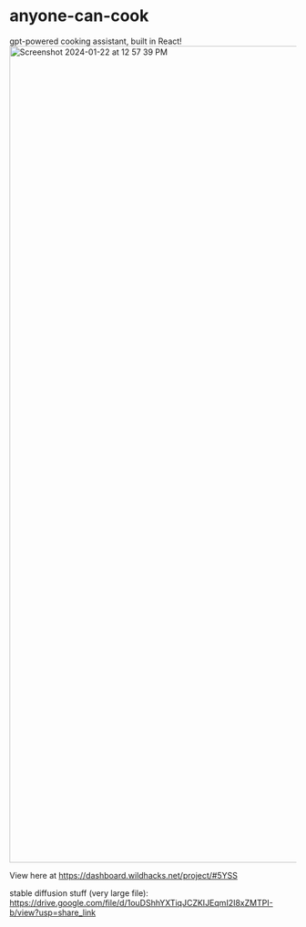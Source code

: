 # anyone-can-cook
gpt-powered cooking assistant, built in React!
<img width="1432" alt="Screenshot 2024-01-22 at 12 57 39 PM" src="https://github.com/anthonyxie/anyone-can-cook/assets/26665918/6102988f-8f33-4e63-8923-9bbd55354fd5">


View here at https://dashboard.wildhacks.net/project/#5YSS

stable diffusion stuff (very large file): https://drive.google.com/file/d/1ouDShhYXTiqJCZKIJEqmI2I8xZMTPI-b/view?usp=share_link
